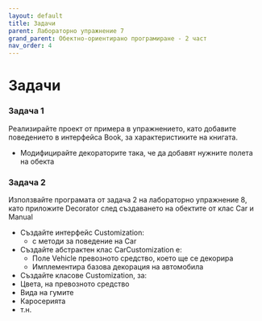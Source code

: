 ```yaml
---
layout: default
title: Задачи
parent: Лабораторно упражнение 7
grand_parent: Обектно-ориентирано програмиране - 2 част
nav_order: 4
---
```


# Задачи

### Задача 1

Реализирайте проект от примера в упражнението, като добавите поведението в интерфейса Book, за характеристиките на книгата.

* Модифицирайте декораторите така, че да добавят нужните полета на обекта

### Задача 2

Използвайте програмата от задача 2 на лабораторно упражнение 8, като приложите Decorator след създаването на обектите от клас Car и Manual

* Създайте интерфейс Customization:
  * с методи за поведение на Car
* Създайте абстрактен клас CarCustomization е:
  * Поле Vehicle превозното средство, което ще се декорира
  * Имплементира базова декорация на автомобила
* Създайте класове Customization, за:
* Цвета, на превозното средство
* Вида на гумите
* Каросерията
* т.н.
